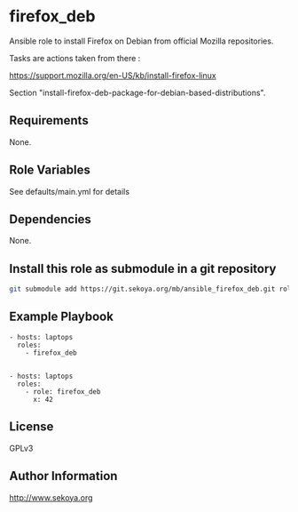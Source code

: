 # firefox_deb

Ansible role to install Firefox on Debian from official Mozilla repositories.

Tasks are actions taken from there :

https://support.mozilla.org/en-US/kb/install-firefox-linux

Section "install-firefox-deb-package-for-debian-based-distributions".

## Requirements

None.

## Role Variables

See defaults/main.yml for details

## Dependencies

None.

## Install this role as submodule in a git repository

```sh
git submodule add https://git.sekoya.org/mb/ansible_firefox_deb.git roles/firefox_deb
```

## Example Playbook

    - hosts: laptops
      roles:
        - firefox_deb


    - hosts: laptops
      roles:
        - role: firefox_deb
          x: 42

## License

GPLv3

## Author Information

http://www.sekoya.org
